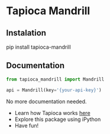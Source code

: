# Tapioca Mandrill

## Instalation

pip install tapioca-mandrill

## Documentation

``` python
from tapioca_mandrill import Mandrill

api = Mandrill(key='{your-api-key}')
```

No more documentation needed.

- Learn how Tapioca works [here](http://tapioca-wrapper.readthedocs.org/en/latest/quickstart/)
- Explore this package using iPython
- Have fun!
